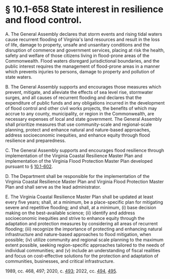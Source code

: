 # § 10.1-658 State interest in resilience and flood control.

<p>A. The General Assembly declares that storm events and rising tidal waters cause recurrent flooding of Virginia's land resources and result in the loss of life, damage to property, unsafe and unsanitary conditions and the disruption of commerce and government services, placing at risk the health, safety and welfare of those citizens living in flood-prone areas of the Commonwealth. Flood waters disregard jurisdictional boundaries, and the public interest requires the management of flood-prone areas in a manner which prevents injuries to persons, damage to property and pollution of state waters.</p><p>B. The General Assembly supports and encourages those measures which prevent, mitigate, and alleviate the effects of sea level rise, stormwater surges, and all causes of recurrent flooding and declares that the expenditure of public funds and any obligations incurred in the development of flood control and other civil works projects, the benefits of which may accrue to any county, municipality, or region in the Commonwealth, are necessary expenses of local and state government. The General Assembly shall prioritize measures that use community-scale and regional-scale planning, protect and enhance natural and nature-based approaches, address socioeconomic inequities, and enhance equity through flood resilience and preparedness.</p><p>C. The General Assembly supports and encourages flood resilience through implementation of the Virginia Coastal Resilience Master Plan and implementation of the Virginia Flood Protection Master Plan developed pursuant to § <a href='/vacode/10.1-602/'>10.1-602</a>.</p><p>D. The Department shall be responsible for the implementation of the Virginia Coastal Resilience Master Plan and Virginia Flood Protection Master Plan and shall serve as the lead administrator.</p><p>E. The Virginia Coastal Resilience Master Plan shall be updated at least every five years; shall, at a minimum, be a place-specific plan for mitigating severe and repetitive flooding; and shall, at a minimum, (i) base decision making on the best-available science; (ii) identify and address socioeconomic inequities and strive to enhance equity through the adaptation and protection measures by considering all areas of recurrent flooding; (iii) recognize the importance of protecting and enhancing natural infrastructure and nature-based approaches to flood mitigation, when possible; (iv) utilize community and regional scale planning to the maximum extent possible, seeking region-specific approaches tailored to the needs of individual communities; and (v) include an understanding of fiscal realities and focus on cost-effective solutions for the protection and adaptation of communities, businesses, and critical infrastructure.</p><p>1989, cc. 468, 497; 2020, c. <a href='http://lis.virginia.gov/cgi-bin/legp604.exe?201+ful+CHAP0493'>493</a>; 2022, cc. <a href='http://lis.virginia.gov/cgi-bin/legp604.exe?221+ful+CHAP0494'>494</a>, <a href='http://lis.virginia.gov/cgi-bin/legp604.exe?221+ful+CHAP0495'>495</a>.</p>
